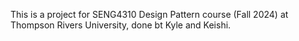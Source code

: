This is a project for SENG4310 Design Pattern course (Fall 2024) at Thompson Rivers University, done bt Kyle and Keishi.
